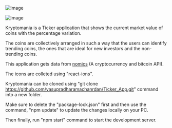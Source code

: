 ![image](https://user-images.githubusercontent.com/66957811/142457246-d8ca6b47-88d5-427d-ae2c-f48cf71341c5.png)


![image](https://user-images.githubusercontent.com/66957811/142459661-ccbc2418-4e4f-4b3a-851b-6cd836999dad.png)



Kryptomania is a Ticker application that shows the current market value of coins with the percentage variation.

The coins are collectively arranged in such a way that the users can identify trending coins, the ones that are ideal for new investors and the non-trending coins.

This application gets data from [nomics](https://nomics.com/) (A cryptocurrency and bitcoin API).

The icons are colleted using "react-ions".

Kryptomania can be cloned using "git clone https://github.com/vasupradharamachanrdan/Ticker_App.git" command into a new folder.

Make sure to delete the "package-lock.json" first and then use the command, "npm update" to update the changes locally on your PC.

Then finally, run "npm start" command to start the development server.


